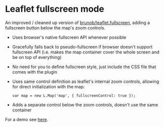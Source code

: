 Leaflet fullscreen mode
=======================

An improved / cleaned up version of [brunob/leaflet.fullscreen](https://github.com/brunob/leaflet.fullscreen), adding a fullscreen button below the map's zoom controls.

- Uses browser's native fullscreen API whenever possible
- Gracefully falls back to pseudo-fullscreen if browser doesn't support fullscreen API (i.e. makes the map container cover the whole screen and be on top of everything)
- No need for you to define fullscreen style, just include the CSS file that comes with the plugin
- Uses same control definition as leaflet's internal zoom controls, allowing for direct initialization with the map:

  `var map = new L.Map('map', {
    fullscreenControl: true
  });`
- Adds a separate control below the zoom controls, doesn't use the same container

For a demo see [here](http://jtreml.github.com/leaflet.fullscreen/example.html).